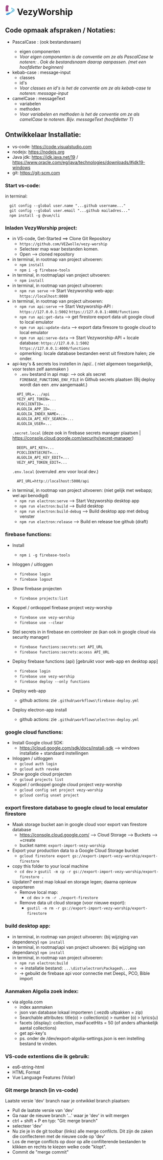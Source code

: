 # ![VezyWorship](/public/icons/favicon-32x32.png) VezyWorship

## Code opmaak afspraken / Notaties:
- PascalCase : <MessageControl /> (ook bestandsnaam)
  - eigen componenten
  - _Voor eigen componenten is de conventie om ze als PascalCase te noteren: <MessageControl />. Ook de bestandsnaam daarop aanpassen. (met een hoofdletter beginnen)_
- kebab-case : message-input
  - classes
  - id's
  - _Voor classes en id's is het de conventie om ze als kebab-case te noteren: message-input_
- camelCase : messageText
  - variabelen
  - methoden
  - _Voor variabelen en methoden is het de conventie om ze als camelCase te noteren. Bijv. messageText (hoofdletter T)_

## Ontwikkelaar Installatie:
- vs-code: https://code.visualstudio.com
- nodejs: https://nodejs.org
- Java jdk: https://jdk.java.net/19 / https://www.oracle.com/eg/java/technologies/downloads/#jdk19-windows
- git: https://git-scm.com

### Start vs-code:
in terminal:
```
  git config --global user.name "...github username..."
  git config --global user.email "...github mailadres..."
  npm install -g @vue/cli
```
### Inladen VezyWorship project:
- in VS-code, Get-Started ==> Clone Git Repository
  - `https://github.com/VEZwolle/vezy-worship`
  - Selecteer map waar bestanden komen.
  - Open --> cloned repository
- in terminal, in rootmap van project uitvoeren:
  - `npm install`
  - `npm i -g firebase-tools`
- in terminal, in rootmap\api van project uitvoeren:
  - `npm install`
- in terminal, in rootmap van project uitvoeren: 
  - `npm run serve`   --> Start Vezyworship web-app: `https://localhost:8080`
- in terminal, in rootmap van project uitvoeren: 
  - `npm run api:serve`   --> Start Vezyworship-API : `https://127.0.0.1:5002` `https://127.0.0.1:4000/functions`
  - `npm run api:get-data`  --> get firestore export data uit google cloud to local emulator
  - `npm run api:update-data` --> export data firesore to google cloud to local emulator
  - `npm run api:serve-data`   --> Start Vezyworship-API + locale database: `https://127.0.0.1:5002` `https://127.0.0.1:4000/functions`
  - opmerking: locale database bestanden eerst uit firestore halen; zie onder.
- api-key's & secrets los instellen in /api/.. ( niet algemeen toegankelijk, voor testen zelf aanmaken )
  - `.env` bestand in api map: --> ook als secret `FIREBASE_FUNCTIONS_ENV_FILE` in Github secrets plaatsen (Bij deploy wordt dan een .env aangemaakt.)
  ```
    API_URL=.../api
    VEZY_API_TOKEN=...
    PCOCLIENTID=...
    ALGOLIA_APP_ID=...
    ALGOLIA_INDEX_NAME=...
    ALGOLIA_API_KEY_SEARCH=...
    ALGOLIA_USER=...
  ```
  `.secret.local` (deze ook in firebase secrets manager plaatsen | https://console.cloud.google.com/security/secret-manager)
  ```
    DEEPL_API_KEY=...
    PCOCLIENTSECRET=...
    ALGOLIA_API_KEY_EDIT=...
    VEZY_API_TOKEN_EDIT=...
  ```  
  `.env.local` (overruled .env voor local dev.)
  ```
    API_URL=http://localhost:5000/api
  ```
- in terminal, in rootmap van project uitvoeren: (niet gelijk met webapp; wel api benodigd)
  - `npm run electron:serve` --> Start Vezyworship desktop app
  - `npm run electron:build` --> Build desktop
  - `npm run electron:build-debug` --> Build desktop app met debug venster
  - `npm run electron:release` --> Build en release toe github (draft)
### firebase functions:
- Install
  - `npm i -g firebase-tools`
- Inloggen / uitloggen
  - `firebase login` 
  - `firebase logout`
- Show firebase projecten
  - `firebase projects:list`
- Koppel / ontkoppel firebase project vezy-worship
  - `firebase use vezy-worship`
  - `firebase use --clear`

- Stel secrets in in firebase en controleer ze (kan ook in google cloud via security manager)
  - `firebase functions:secrets:set API_URL`
  - `firebase functions:secrets:access API_URL`
- Deploy firebase functions (api) [gebruikt voor web-app en desktop app]
  - `firebase login` 
  - `firebase use vezy-worship`
  - `firebase deploy --only functions`
- Deploy web-app
  - github actions: zie `.github\workflows\firebase-deploy.yml`
- Deploy electron-app install
  - github actions: zie `.github\workflows\electron-deploy.yml`
### google cloud functions:
- Install Google cloud SDK: 
  - https://cloud.google.com/sdk/docs/install-sdk --> windows installatie + standaard instellingen
- Inloggen / uitloggen
  - `gcloud auth login` 
  - `gcloud auth revoke`
- Show google cloud projecten
  - `gcloud projects list`
- Koppel / ontkoppel google cloud project vezy-worship
  - `gcloud config set project vezy-worship`
  - `gcloud config unset project`
### export firestore database to google cloud to local emulator firestore
- Maak storage bucket aan in google cloud voor export van firestore database
  - https://console.cloud.google.com/ --> Cloud Storage --> Buckets --> +create
  - bucket name: `export-import-vezy-worship`
- Export your production data to a Google Cloud Storage bucket
  - `gcloud firestore export gs://export-import-vezy-worship/export-firestore`
- copy this folder to your local machine
  - `cd dev` > `gsutil -m cp -r gs://export-import-vezy-worship/export-firestore .`
- Updaten? eerst map lokaal en storage legen; daarna opnieuw exporteren
  - Remove local map:
    - `cd dev` > `rm -r ./export-firestore`
  - Remove data uit cloud storage (voor nieuwe export):
    - `gsutil -m rm -r gs://export-import-vezy-worship/export-firestore`

### build desktop app:
- in terminal, in rootmap van project uitvoeren: (bij wijziging van dependency)
    `npm install`
- in terminal, in rootmap\api van project uitvoeren: (bij wijziging van dependancy)
    `npm install`
- in terminal, in rootmap van project uitvoeren: 
    - `npm run electron:build`
    - -> installatie bestand: `...\dist\electron\Packaged\...exe`
    - -> gebuikt de firebase api voor connectie met DeepL, PCO, Bible import

### Aanmaken Algolia zoek index:
- via algolia.com
  - index aanmaken
  - json van database lokaal importeren (.vezdb uitpakken = zip)
  - Searchable attributes: title(o) > collection(o) > number (o) > lyrics(u)
  - facets (display): collection, maxFacetHits = 50 (of anders afhankelijk aantal collections)
  - get api-key's
  - ps. onder de /dev/export-algolia-settings.json is een instelling bestand te vinden.

### VS-code extentions die ik gebruik:
- es6-string-html
- HTML Format
- Vue Language Features (Volar)

### Git merge branch (in vs-code)
Laatste versie 'dev' branch naar je ontwikkel branch plaatsen:
- Pull de laatste versie van 'dev'
- Ga naar de nieuwe branch '...' waar je 'dev' in wilt mergen
- ctrl + shift + P en typ: "Git: merge branch"
- selecteer 'dev'
- Nu zie je in de git toolbar (links) alle merge confilcts. Dit zijn de zaken die conflecteren met de nieuwe code op 'dev'
- Los de merge conflicts op door op alle confilterende bestanden te klikken en rechts te kiezen welke code "klopt".
- Commit de "merge commit"
